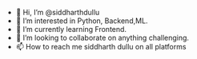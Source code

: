 - 👋 Hi, I’m @siddharthdullu
- 👀 I’m interested in Python, Backend,ML.
- 🌱 I’m currently learning Frontend.
- 💞️ I’m looking to collaborate on anything challenging.
- 📫 How to reach me siddharth dullu on all platforms


<!---
siddharthdullu/siddharthdullu is a ✨ special ✨ repository because its `README.md` (this file) appears on your GitHub profile.
You can click the Preview link to take a look at your changes.
--->

